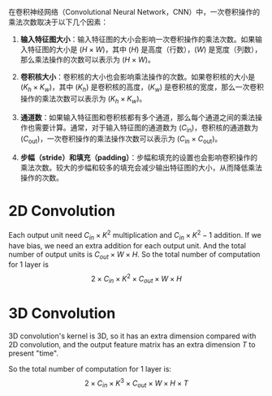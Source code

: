 在卷积神经网络（Convolutional Neural Network，CNN）中，一次卷积操作的乘法次数取决于以下几个因素：

1. **输入特征图大小**：输入特征图的大小会影响一次卷积操作的乘法次数。如果输入特征图的大小是 $(H \times W)$，其中 \($H$\) 是高度（行数），\($W$\) 是宽度（列数），那么乘法操作的次数可以表示为 \($H \times W$\)。

2. **卷积核大小**：卷积核的大小也会影响乘法操作的次数。如果卷积核的大小是 \($K_h \times K_w$\)，其中 \($K_h$\) 是卷积核的高度，\($K_w$\) 是卷积核的宽度，那么一次卷积操作的乘法次数可以表示为 \($K_h \times K_w$\)。

3. **通道数**：如果输入特征图和卷积核都有多个通道，那么每个通道之间的乘法操作也需要计算。通常，对于输入特征图的通道数为 \($C_{\text{in}}$\)，卷积核的通道数为 \($C_{\text{out}}$\)，一次卷积操作的乘法操作次数可以表示为 \($C_{\text{in}} \times C_{\text{out}}$\)。

4. **步幅（stride）和填充（padding）**：步幅和填充的设置也会影响卷积操作的乘法次数。较大的步幅和较多的填充会减少输出特征图的大小，从而降低乘法操作的次数。

# 2D Convolution

Each output unit need $C_{in}\times K^2$ multiplication and $C_{in}\times K^2-1$ addition.
If we have bias, we need an extra addition for each output unit.
And the total number of output units is $C_{out}\times W\times H$.
So the total number of computation for 1 layer is 
$$
2\times C_{in}\times K^2 \times C_{out}\times W\times H
$$

# 3D Convolution

3D convolution's kernel is 3D, so it has an extra dimension compared with 2D convolution, and the output feature matrix has an extra dimension $T$ to present "time".

So the total number of computation for 1 layer is:
$$
2\times C_{in}\times K^3 \times C_{out}\times W\times H \times T
$$

